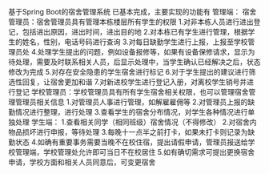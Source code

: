基于Spring Boot的宿舍管理系统
已基本完成，主要实现的功能有
管理端：
    宿舍管理员：宿舍管理员具有管理本栋楼层所有学生的权限
       1.对非本栋人员进行进出登记，包括进出原因，进出时间，进出目的地
       2.对本栋已有学生进行管理，根据学生的姓名，性别，电话号码进行查询
       3.对每日缺勤学生进行上报，上报至学校管理员处
       4.处理学生提出的问题，例如设备报修等，如果有设备保修请求，显示为待处理，需要及时联系相关人员，后显示处理中，当学生确认已经解决之后，状态修改为完成
       5.对存在安全隐患的学生宿舍进行标记
       6.对于学生提出的建议进行筛选性回复，让宿舍更加和谐
       7.对新进校学生进行登记入册，对离校学生销号并进行登记
    学校管理员：学校管理员具有所有学生宿舍相关权限，也可以管理宿舍管理管理员相关信息
        1.对管理员人事进行管理，如解雇雇佣等
        2.对管理员上报的缺勤情况进行整理，进行处理
        3.查看学生的宿舍分布情况，对学生各种情况进行单独处理
学生端：
  1.查看相关同学（相同班级）宿舍情况（不得修改）
  2.对宿舍内物品损坏进行申报，等待处理
  3.每晚十一点半之前打卡，如果未打卡则记录为缺勤状态
  4.如确有重要事务需要当晚不在校住宿，提出请假申请，管理员报送给学校管理端，学校管理处允许即可当日不在校居住
  5.如有确切需求可提出更换宿舍申请，学校方面和相关人员同意后，可变更宿舍




